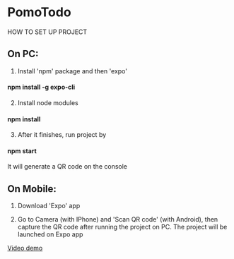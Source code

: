 # PomoTodo

HOW TO SET UP PROJECT

## On PC:

1. Install 'npm' package and then 'expo'
#### npm install -g expo-cli

2. Install node modules
#### npm install

3. After it finishes, run project by 
#### npm start
It will generate a QR code on the console

## On Mobile:

1. Download 'Expo' app

2. Go to Camera (with IPhone) and 'Scan QR code' (with Android), then capture the QR code after running the project on PC. The project will be launched on Expo app


[Video demo](https://drive.google.com/file/d/1x93rKOTlKCsO79ShH3DDXNkcz5beIkL0/view?usp=sharing)
